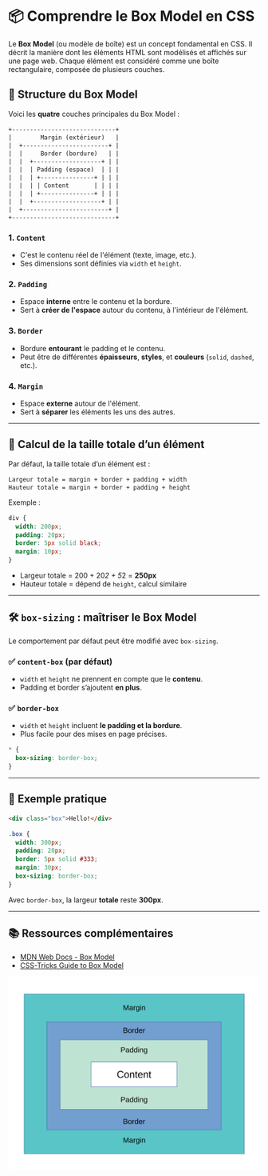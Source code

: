# 📦 Comprendre le Box Model en CSS

Le **Box Model** (ou modèle de boîte) est un concept fondamental en CSS. Il décrit la manière dont les éléments HTML sont modélisés et affichés sur une page web. Chaque élément est considéré comme une boîte rectangulaire, composée de plusieurs couches.

## 🧱 Structure du Box Model

Voici les **quatre** couches principales du Box Model :

```
+-----------------------------+
|        Margin (extérieur)   |
|  +------------------------+ |
|  |     Border (bordure)   | |
|  |  +-------------------+ | |
|  |  | Padding (espace)  | | |
|  |  | +---------------+ | | |
|  |  | | Content       | | | |
|  |  | +---------------+ | | |
|  |  +-------------------+ | |
|  +------------------------+ |
+-----------------------------+
```

### 1. `Content`
- C'est le contenu réel de l'élément (texte, image, etc.).
- Ses dimensions sont définies via `width` et `height`.

### 2. `Padding`
- Espace **interne** entre le contenu et la bordure.
- Sert à **créer de l'espace** autour du contenu, à l'intérieur de l'élément.

### 3. `Border`
- Bordure **entourant** le padding et le contenu.
- Peut être de différentes **épaisseurs**, **styles**, et **couleurs** (`solid`, `dashed`, etc.).

### 4. `Margin`
- Espace **externe** autour de l'élément.
- Sert à **séparer** les éléments les uns des autres.

---

## 🧮 Calcul de la taille totale d’un élément

Par défaut, la taille totale d’un élément est :

```
Largeur totale = margin + border + padding + width
Hauteur totale = margin + border + padding + height
```

Exemple :

```css
div {
  width: 200px;
  padding: 20px;
  border: 5px solid black;
  margin: 10px;
}
```

- Largeur totale = 200 + 20*2 + 5*2 = **250px**
- Hauteur totale = dépend de `height`, calcul similaire

---

## 🛠️ `box-sizing` : maîtriser le Box Model

Le comportement par défaut peut être modifié avec `box-sizing`.

### ✅ `content-box` (par défaut)
- `width` et `height` ne prennent en compte que le **contenu**.
- Padding et border s’ajoutent **en plus**.

### ✅ `border-box`
- `width` et `height` incluent **le padding et la bordure**.
- Plus facile pour des mises en page précises.

```css
* {
  box-sizing: border-box;
}
```

---

## 🎯 Exemple pratique

```html
<div class="box">Hello!</div>
```

```css
.box {
  width: 300px;
  padding: 20px;
  border: 5px solid #333;
  margin: 30px;
  box-sizing: border-box;
}
```

Avec `border-box`, la largeur **totale** reste **300px**.

---

## 📚 Ressources complémentaires

- [MDN Web Docs - Box Model](https://developer.mozilla.org/fr/docs/Web/CSS/CSS_box_model)
- [CSS-Tricks Guide to Box Model](https://css-tricks.com/the-css-box-model/)

<img src="../images/css-box-model.svg">